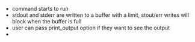 


- command starts to run
- stdout and stderr are written to a buffer with a limit, stout/err writes will block when the buffer is full
- user can pass print_output option if they want to see the output
-
